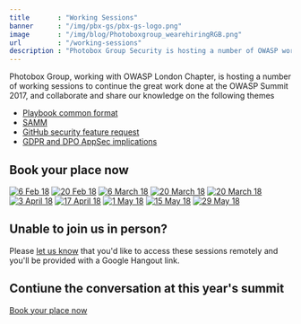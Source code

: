 ```yaml
---
title       : "Working Sessions"
banner      : "/img/pbx-gs/pbx-gs-logo.png"
image       : "/img/blog/Photoboxgroup_wearehiringRGB.png"
url         : "/working-sessions"
description : "Photobox Group Security is hosting a number of OWASP working sessions to discuss the hot topics in industy."
---
```

Photobox Group, working with OWASP London Chapter, is hosting a number of working sessions to continue the great work done at the OWASP Summit 2017, and collaborate and share our knowledge on the following themes

  - [Playbook common format](https://owaspsummit.org/Outcomes/Playbooks/Playbooks-Common-Format.html)
  - [SAMM](https://owaspsummit.org/Outcomes/OwaspSAMM/OWASP-SAMM.html)
  - [GitHub security feature request](https://owaspsummit.org/Outcomes/GitHub-Security-Feature-Request.html)
  - [GDPR and DPO AppSec implications](https://owaspsummit.org/Outcomes/CISO/GDPR-letter.html)
  
## Book your place now
[![6 Feb 18](/img/working-sessions/0602.png)](https://www.eventbrite.com/e/owasp-working-session-tickets-42150953637)
[![20 Feb 18](/img/working-sessions/2002.png)](https://www.eventbrite.com/e/owasp-working-session-tickets-42150963667)
[![6 March 18](/img/working-sessions/0603.png)](https://www.eventbrite.com/e/owasp-working-session-tickets-42421848892)
[![20 March 18](/img/working-sessions/2003.png)](https://www.eventbrite.com/e/owasp-working-session-tickets-42421937156)
[![20 March 18](/img/working-sessions/2003.png)](https://www.eventbrite.com/e/owasp-working-session-tickets-42421937156)
[![3 April 18](/img/working-sessions/0304.png)](https://www.eventbrite.com/e/owasp-working-session-tickets-42421966243)
[![17 April 18](/img/working-sessions/1704.png)](https://www.eventbrite.com/e/owasp-working-session-tickets-42422014387)
[![1 May 18](/img/working-sessions/0105.png)](https://www.eventbrite.com/e/owasp-working-session-tickets-42422060525)
[![15 May 18](/img/working-sessions/1505.png)](https://www.eventbrite.com/e/owasp-working-session-tickets-42422098639)
[![29 May 18](/img/working-sessions/2905.png)](https://www.eventbrite.com/e/owasp-working-session-tickets-42422146783)
  
## Unable to join us in person?
Please [let us know](mailto:project-cx@photobox.com) that you'd like to access these sessions remotely and you'll be provided with a Google Hangout link.

## Contiune the conversation at this year's summit
[Book your place now](https://www.eventbrite.be/register?orderid=edf75c84ff8211e7ba8f0a7c4741b16a&client_token=e4fafab0187745b19c53c8513cb94bd1&eid=39825671656)
